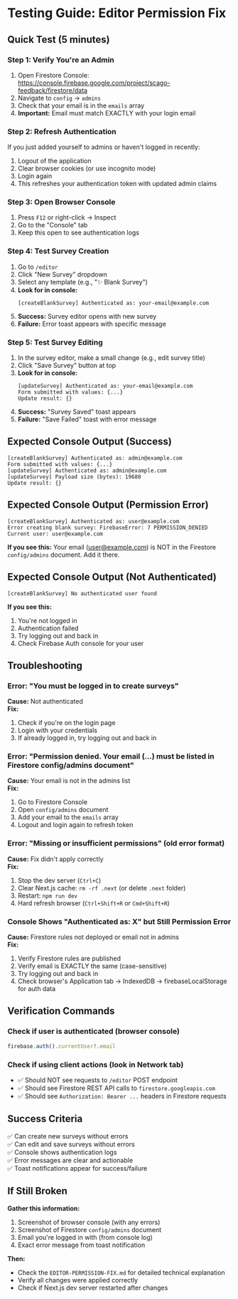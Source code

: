 # Testing Guide: Editor Permission Fix

## Quick Test (5 minutes)

### Step 1: Verify You're an Admin
1. Open Firestore Console: https://console.firebase.google.com/project/scago-feedback/firestore/data
2. Navigate to `config` → `admins`
3. Check that your email is in the `emails` array
4. **Important:** Email must match EXACTLY with your login email

### Step 2: Refresh Authentication
If you just added yourself to admins or haven't logged in recently:
1. Logout of the application
2. Clear browser cookies (or use incognito mode)
3. Login again
4. This refreshes your authentication token with updated admin claims

### Step 3: Open Browser Console
1. Press `F12` or right-click → Inspect
2. Go to the "Console" tab
3. Keep this open to see authentication logs

### Step 4: Test Survey Creation
1. Go to `/editor`
2. Click "New Survey" dropdown
3. Select any template (e.g., "✨ Blank Survey")
4. **Look for in console:**
   ```
   [createBlankSurvey] Authenticated as: your-email@example.com
   ```
5. **Success:** Survey editor opens with new survey
6. **Failure:** Error toast appears with specific message

### Step 5: Test Survey Editing
1. In the survey editor, make a small change (e.g., edit survey title)
2. Click "Save Survey" button at top
3. **Look for in console:**
   ```
   [updateSurvey] Authenticated as: your-email@example.com
   Form submitted with values: {...}
   Update result: {}
   ```
4. **Success:** "Survey Saved" toast appears
5. **Failure:** "Save Failed" toast with error message

## Expected Console Output (Success)

```
[createBlankSurvey] Authenticated as: admin@example.com
Form submitted with values: {...}
[updateSurvey] Authenticated as: admin@example.com
[updateSurvey] Payload size (bytes): 19680
Update result: {}
```

## Expected Console Output (Permission Error)

```
[createBlankSurvey] Authenticated as: user@example.com
Error creating blank survey: FirebaseError: 7 PERMISSION_DENIED
Current user: user@example.com
```

**If you see this:** Your email (user@example.com) is NOT in the Firestore `config/admins` document. Add it there.

## Expected Console Output (Not Authenticated)

```
[createBlankSurvey] No authenticated user found
```

**If you see this:** 
1. You're not logged in
2. Authentication failed
3. Try logging out and back in
4. Check Firebase Auth console for your user

## Troubleshooting

### Error: "You must be logged in to create surveys"
**Cause:** Not authenticated  
**Fix:**
1. Check if you're on the login page
2. Login with your credentials
3. If already logged in, try logging out and back in

### Error: "Permission denied. Your email (...) must be listed in Firestore config/admins document"
**Cause:** Your email is not in the admins list  
**Fix:**
1. Go to Firestore Console
2. Open `config/admins` document
3. Add your email to the `emails` array
4. Logout and login again to refresh token

### Error: "Missing or insufficient permissions" (old error format)
**Cause:** Fix didn't apply correctly  
**Fix:**
1. Stop the dev server (`Ctrl+C`)
2. Clear Next.js cache: `rm -rf .next` (or delete `.next` folder)
3. Restart: `npm run dev`
4. Hard refresh browser (`Ctrl+Shift+R` or `Cmd+Shift+R`)

### Console Shows "Authenticated as: X" but Still Permission Error
**Cause:** Firestore rules not deployed or email not in admins  
**Fix:**
1. Verify Firestore rules are published
2. Verify email is EXACTLY the same (case-sensitive)
3. Try logging out and back in
4. Check browser's Application tab → IndexedDB → firebaseLocalStorage for auth data

## Verification Commands

### Check if user is authenticated (browser console)
```javascript
firebase.auth().currentUser?.email
```

### Check if using client actions (look in Network tab)
- ✅ Should NOT see requests to `/editor` POST endpoint
- ✅ Should see Firestore REST API calls to `firestore.googleapis.com`
- ✅ Should see `Authorization: Bearer ...` headers in Firestore requests

## Success Criteria

✅ Can create new surveys without errors  
✅ Can edit and save surveys without errors  
✅ Console shows authentication logs  
✅ Error messages are clear and actionable  
✅ Toast notifications appear for success/failure  

## If Still Broken

**Gather this information:**
1. Screenshot of browser console (with any errors)
2. Screenshot of Firestore `config/admins` document
3. Email you're logged in with (from console log)
4. Exact error message from toast notification

**Then:**
- Check the `EDITOR-PERMISSION-FIX.md` for detailed technical explanation
- Verify all changes were applied correctly
- Check if Next.js dev server restarted after changes

